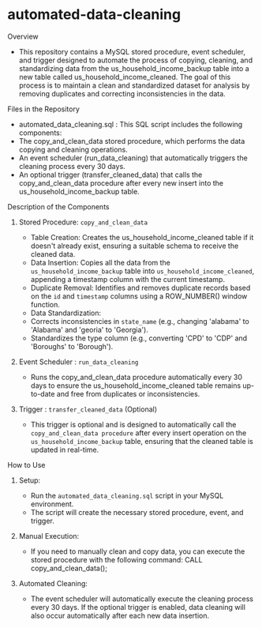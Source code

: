 # automated-data-cleaning

Overview

- This repository contains a MySQL stored procedure, event scheduler, and trigger designed to automate the process of copying, cleaning, and standardizing data from the us_household_income_backup table into a new table called us_household_income_cleaned. The goal of this process is to maintain a clean and standardized dataset for analysis by removing duplicates and correcting inconsistencies in the data.

Files in the Repository 
- automated_data_cleaning.sql : This SQL script includes the following components:
- The copy_and_clean_data stored procedure, which performs the data copying and cleaning operations.
- An event scheduler (run_data_cleaning) that automatically triggers the cleaning process every 30 days.
- An optional trigger (transfer_cleaned_data) that calls the copy_and_clean_data procedure after every new insert into the us_household_income_backup table.


Description of the Components

1. Stored Procedure: `copy_and_clean_data`
   - Table Creation: Creates the us_household_income_cleaned table if it doesn't already exist, ensuring a suitable schema to receive the cleaned data.
   - Data Insertion: Copies all the data from the `us_household_income_backup` table into `us_household_income_cleaned`, appending a timestamp column with the current timestamp.
   - Duplicate Removal: Identifies and removes duplicate records based on the `id` and `timestamp` columns using a ROW_NUMBER() window function.
   - Data Standardization:
   - Corrects inconsistencies in `state_name` (e.g., changing 'alabama' to 'Alabama' and 'georia' to 'Georgia').
   - Standardizes the type column (e.g., converting 'CPD' to 'CDP' and 'Boroughs' to 'Borough').

2. Event Scheduler : `run_data_cleaning`
   - Runs the copy_and_clean_data procedure automatically every 30 days to ensure the us_household_income_cleaned table remains up-to-date and free from duplicates or inconsistencies.

3. Trigger : `transfer_cleaned_data` (Optional)
   - This trigger is optional and is designed to automatically call the `copy_and_clean_data procedure` after every insert operation on the `us_household_income_backup` table, ensuring that the cleaned table is updated in real-time.


How to Use

1. Setup:
   - Run the `automated_data_cleaning.sql` script in your MySQL environment.
   - The script will create the necessary stored procedure, event, and trigger.

2. Manual Execution:
   - If you need to manually clean and copy data, you can execute the stored procedure with the following command:
     CALL copy_and_clean_data();

3. Automated Cleaning:
   - The event scheduler will automatically execute the cleaning process every 30 days. If the optional trigger is enabled, data cleaning will also occur automatically after each new data insertion.


  
